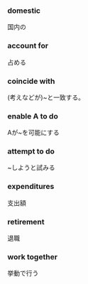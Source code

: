 ### domestic
国内の

### account for
占める

### coincide with
(考えなどが)~と一致する。

### enable A to do
Aが~を可能にする


### attempt to do
~しようと試みる


### expenditures
支出額


### retirement
退職


### work together
挙動で行う